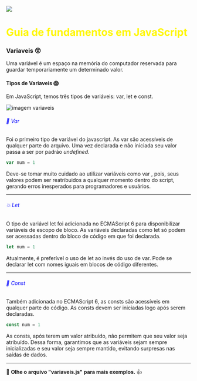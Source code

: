 ![](https://www.luiztools.com.br/wp-content/uploads/2018/09/javascript.png)
# <span style="color: #FFF700"> Guia de fundamentos em JavaScript </span>

### Variaveis :astonished:
Uma variável é um espaço na memória do computador reservada para guardar temporariamente um determinado valor.

#### Tipos de Variaveis :scream:
Em JavaScript, temos três tipos de variáveis: var, let e const.

![imagem variaveis](https://miro.medium.com/max/724/1*sdWPymqzx1Hr6hXp1FfN_Q.png)

###### <span style="color:blue">:star2: Var  </span>

Foi o primeiro tipo de variável do javascript. As var são acessíveis de qualquer parte do arquivo. Uma vez declarada e não iniciada seu valor passa a ser por padrão _undefined_.

```javascript
var num = 1
```
Deve-se tomar muito cuidado ao utilizar variáveis como var , pois, seus valores podem ser reatribuidos a qualquer momento dentro do script, gerando erros inesperados para programadores e usuários.
___
###### <span style="color:blue">:collision: Let  </span>
O tipo de variável let foi adicionada no ECMAScript 6 para disponibilizar variáveis de escopo de bloco. As variáveis declaradas como let só podem ser acessadas dentro do bloco de código em que foi declarada.

```javascript
let num = 1
```
Atualmente, é preferível o uso de let ao invés do uso de var. Pode se declarar let com nomes iguais em blocos de código diferentes.

___
###### <span style="color:blue">:rocket: Const </span>
Também adicionada no ECMAScript 6, as consts são acessíveis em qualquer parte do código. As consts devem ser iniciadas logo após serem declaradas.

```javascript
const num = 1
```
As consts, após terem um valor atribuído, não permitem que seu valor seja atribuído. Dessa forma, garantimos que as variáveis sejam sempre inicializadas e seu valor seja sempre mantido, evitando surpresas nas saídas de dados.
___

:loudspeaker: **Olhe o arquivo "variaveis.js" para mais exemplos.** :+1: